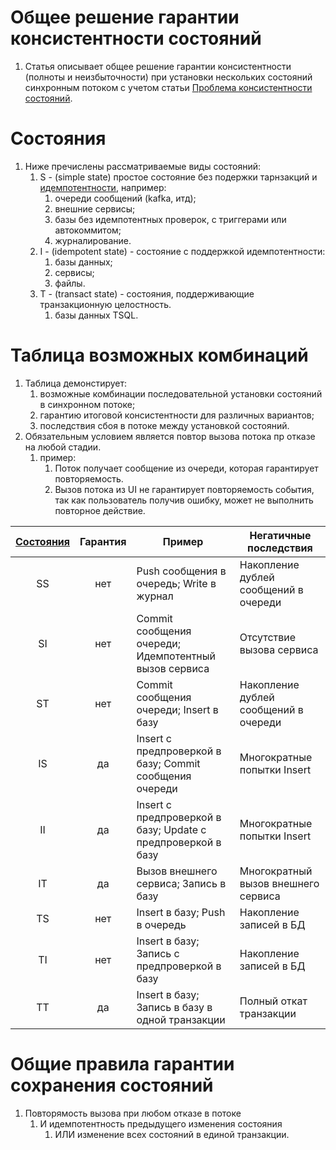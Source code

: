 # Общее решение гарантии консистентности состояний

1. Статья описывает общее решение гарантии консистентности (полноты и неизбыточности)
   при установки нескольких состояний синхронным потоком с учетом статьи 
   [Проблема консистентности состояний](./state_consistency_problem.md).


# Состояния

1. Ниже пречислены рассматриваемые виды состояний:
    1. S - (simple state) простое состояние без подержки тарнзакций и [идемпотентности](https://ru.wikipedia.org/wiki/%D0%98%D0%B4%D0%B5%D0%BC%D0%BF%D0%BE%D1%82%D0%B5%D0%BD%D1%82%D0%BD%D0%BE%D1%81%D1%82%D1%8C), например:
        1. очереди сообщений (kafka, итд);
        0. внешние сервисы;
        0. базы без идемпотентных проверок, с триггерами или автокоммитом;
        0. журналирование.
    0. I - (idempotent state) - состояние с поддержкой идемпотентности:
        1. базы данных;
        0. сервисы;
        0. файлы.
    0. T - (transact state) - состояния, поддерживающие транзакционную целостность.
        1. базы данных TSQL.



# Таблица возможных комбинаций

1. Таблица демонстирует:
    1. возможные комбинации последовательной установки состояний в синхронном потоке;
    0. гарантию итоговой консистентности для различных вариантов;
    0. последствия сбоя в потоке между установкой состояний.
0. Обязательным условием является повтор вызова потока пр отказе на любой стадии.
    1. пример:
        1. Поток получает сообщение из очереди, которая гарантирует повторяемость.
        0. Вызов потока из UI не гарантирует повторяемость события, так как пользователь 
           получив ошибку, может не выполнить повторное действие.

|[Состояния](#сокращения)| Гарантия | Пример | Негатичные последствия |
|:-:|:-:|-|-|
|SS        | нет      | Push сообщения в очередь; Write в журнал | Накопление дублей сообщений в очереди |
|SI        | нет      | Commit сообщения очереди; Идемпотентный вызов сервиса | Отсутствие вызова сервиса |
|ST        | нет      | Commit сообщения очереди; Insert в базу | Накопление дублей сообщений в очереди |
|IS        | да       | Insert с предпроверкой в базу; Commit сообщения очереди | Многократные попытки Insert |
|II        | да       | Insert с предпроверкой в базу; Update с предпроверкой в базу | Многократные попытки Insert |
|IT        | да       | Вызов внешнего сервиса; Запись в базу | Многократный вызов внешнего сервиса |
|TS        | нет      | Insert в базу; Push в очередь | Накопление записей в БД |
|TI        | нет      | Insert в базу; Запись с предпроверкой в базу | Накопление записей в БД |
|TT        | да       | Insert в базу; Запись в базу в одной транзакции | Полный откат транзакции |



# Общие правила гарантии сохранения состояний

1. Повторямость вызова при любом отказе в потоке
    1. И идемпотентность предыдущего изменения состояния
        1. ИЛИ изменение всех состояний в единой транзакции.
